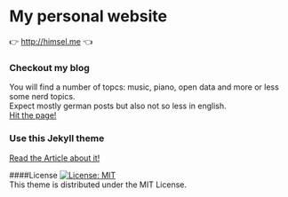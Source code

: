 # My personal website
:point_right: http://himsel.me :point_left:

### Checkout my blog
You will find a number of topcs: music, piano, open data and more or less some nerd topics.  
Expect mostly german posts but also not so less in english.  
[Hit the page!](http://himsel.me)

### Use this Jekyll theme
[Read the Article about it!](http://himsel.me/2016/09/19/use-my-jekyll-theme.html)

####License
[![License: MIT](https://img.shields.io/badge/License-MIT-yellow.svg)](https://opensource.org/licenses/MIT)  
This theme is distributed under the MIT License.
